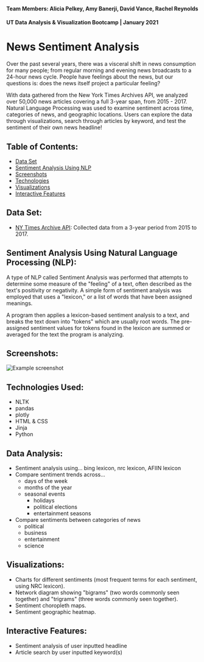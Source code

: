 #### Team Members: Alicia Pelkey, Amy Banerji, David Vance, Rachel Reynolds

#### UT Data Analysis & Visualization Bootcamp | January 2021

# News Sentiment Analysis

Over the past several years, there was a visceral shift in news consumption for many people; from regular morning and evening news broadcasts to a 24-hour news cycle. People have feelings about the news, but our questions is: does the news itself project a particular feeling?

With data gathered from the New York Times Archives API, we analyzed over 50,000 news articles covering a full 3-year span, from 2015 - 2017. Natural Language Processing was used to examine sentiment across time, categories of news, and geographic locations. Users can explore the data through visualizations, search through articles by keyword, and test the sentiment of their own news headline!

## Table of Contents:
* [Data Set](#data-set)
* [Sentiment Analysis Using NLP](#sentiment-analysis)
* [Screenshots](#screenshots)
* [Technologies](#technologies)
* [Visualizations](#visualizations)
* [Interactive Features](#interactive)

## Data Set:
* [NY Times Archive API](https://developer.nytimes.com/docs/articlesearch-product/1/overview): 
Collected data from a 3-year period from 2015 to 2017.

## Sentiment Analysis Using Natural Language Processing (NLP):
A type of NLP called Sentiment Analysis was performed that attempts to determine some measure of the "feeling" of a text, often described as the text's positivity or negativity. A simple form of sentiment analysis was employed that uses a "lexicon," or a list of words that have been assigned meanings. 

A program then applies a lexicon-based sentiment analysis to a text, and breaks the text down into "tokens" which are usually root words. The pre-assigned sentiment values for tokens found in the lexicon are summed or averaged for the text the program is analyzing.

## Screenshots:
![Example screenshot](./img/screenshot.png)

## Technologies Used:
* NLTK
* pandas
* plotly
* HTML & CSS
* Jinja
* Python

## Data Analysis:
* Sentiment analysis using... bing lexicon, nrc lexicon, AFIIN lexicon
* Compare sentiment trends across... 
    * days of the week
    * months of the year
    * seasonal events 
        * holidays
        * political elections
        * entertainment seasons
* Compare sentiments between categories of news
    * political
    * business
    * entertainment
    * science

## Visualizations:
* Charts for different sentiments (most frequent terms for each sentiment, using NRC lexicon).
* Network diagram showing "bigrams" (two words commonly seen together) and "trigrams" (three words commonly seen together).
* Sentiment choropleth maps.
* Sentiment geographic heatmap.

## Interactive Features:
* Sentiment analysis of user inputted headline
* Article search by user inputted keyword(s)

